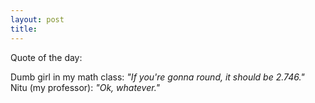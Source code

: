 ```yaml
---
layout: post
title: 
---
```


Quote of the day:

<div class="quote">
Dumb girl in my math class: <i>"If you're gonna round, it should be 2.746."</i><br>
Nitu (my professor): <i>"Ok, whatever."</i>

</div>
